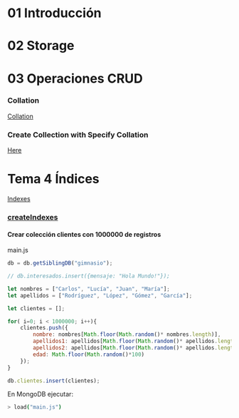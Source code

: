 # 01 Introducción

# 02 Storage

# 03 Operaciones CRUD

### Collation

[Collation](https://docs.mongodb.com/manual/reference/collation/#collation-document-fields)

### Create Collection with Specify Collation

[Here](https://docs.mongodb.com/manual/reference/collation/#collation-document-fields)

# Tema 4 Índices

[Indexes](https://docs.mongodb.com/manual/indexes/index.html)

### [createIndexes](https://docs.mongodb.com/manual/reference/command/createIndexes/index.html)


#### Crear colección clientes con 1000000 de registros

main.js

```js
db = db.getSiblingDB("gimnasio");

// db.interesados.insert({mensaje: "Hola Mundo!"});

let nombres = ["Carlos", "Lucía", "Juan", "María"];
let apellidos = ["Rodríguez", "López", "Gómez", "García"];

let clientes = [];

for( i=0; i < 1000000; i++){
    clientes.push({
        nombre: nombres[Math.floor(Math.random()* nombres.length)],
        apellidos1: apellidos[Math.floor(Math.random()* apellidos.length)],
        apellidos2: apellidos[Math.floor(Math.random()* apellidos.length)],
        edad: Math.floor(Math.random()*100)
    });
}

db.clientes.insert(clientes);
````

En MongoDB ejecutar:

```sh
> load("main.js")
```


